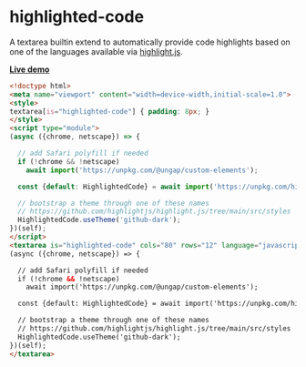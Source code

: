 # highlighted-code

A textarea builtin extend to automatically provide code highlights based on one of the languages available via [highlight.js](https://highlightjs.org/).

**[Live demo](https://webreflection.github.io/highlighted-code/test/demo.html)**

```html
<!doctype html>
<meta name="viewport" content="width=device-width,initial-scale=1.0">
<style>
textarea[is="highlighted-code"] { padding: 8px; }
</style>
<script type="module">
(async ({chrome, netscape}) => {

  // add Safari polyfill if needed
  if (!chrome && !netscape)
    await import('https://unpkg.com/@ungap/custom-elements');

  const {default: HighlightedCode} = await import('https://unpkg.com/highlighted-code');

  // bootstrap a theme through one of these names
  // https://github.com/highlightjs/highlight.js/tree/main/src/styles
  HighlightedCode.useTheme('github-dark');
})(self);
</script>
<textarea is="highlighted-code" cols="80" rows="12" language="javascript" tab-size="2">
(async ({chrome, netscape}) => {

  // add Safari polyfill if needed
  if (!chrome && !netscape)
    await import('https://unpkg.com/@ungap/custom-elements');

  const {default: HighlightedCode} = await import('https://unpkg.com/highlighted-code');

  // bootstrap a theme through one of these names
  // https://github.com/highlightjs/highlight.js/tree/main/src/styles
  HighlightedCode.useTheme('github-dark');
})(self);
</textarea>
```
